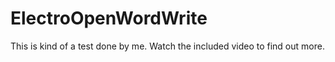 # ElectroOpenWordWrite
This is kind of a test done by me.
Watch the included video to find out more.
